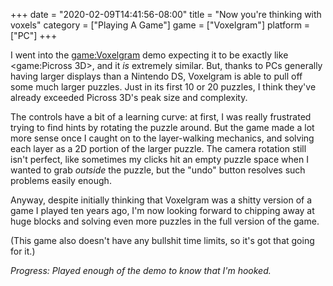 +++
date = "2020-02-09T14:41:56-08:00"
title = "Now you're thinking with voxels"
category = ["Playing A Game"]
game = ["Voxelgram"]
platform = ["PC"]
+++

I went into the <game:Voxelgram> demo expecting it to be exactly like <game:Picross 3D>, and it <i>is</i> extremely similar.  But, thanks to PCs generally having larger displays than a Nintendo DS, Voxelgram is able to pull off some much larger puzzles.  Just in its first 10 or 20 puzzles, I think they've already exceeded Picross 3D's peak size and complexity.

The controls have a bit of a learning curve: at first, I was really frustrated trying to find hints by rotating the puzzle around.  But the game made a lot more sense once I caught on to the layer-walking mechanics, and solving each layer as a 2D portion of the larger puzzle.  The camera rotation still isn't perfect, like sometimes my clicks hit an empty puzzle space when I wanted to grab <i>outside</i> the puzzle, but the "undo" button resolves such problems easily enough.

Anyway, despite initially thinking that Voxelgram was a shitty version of a game I played ten years ago, I'm now looking forward to chipping away at huge blocks and solving even more puzzles in the full version of the game.

(This game also doesn't have any bullshit time limits, so it's got that going for it.)

<i>Progress: Played enough of the demo to know that I'm hooked.</i>
